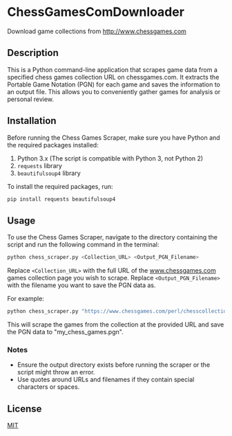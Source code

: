 # ChessGamesComDownloader
Download game collections from http://www.chessgames.com

## Description

This is a Python command-line application that scrapes game data from a specified chess games collection URL on chessgames.com. It extracts the Portable Game Notation (PGN) for each game and saves the information to an output file. This allows you to conveniently gather games for analysis or personal review.

## Installation

Before running the Chess Games Scraper, make sure you have Python and the required packages installed:

1. Python 3.x (The script is compatible with Python 3, not Python 2)
2. `requests` library
3. `beautifulsoup4` library

To install the required packages, run:

```bash
pip install requests beautifulsoup4
```

## Usage

To use the Chess Games Scraper, navigate to the directory containing the script and run the following command in the terminal:

```bash
python chess_scraper.py <Collection_URL> <Output_PGN_Filename>
```

Replace `<Collection_URL>` with the full URL of the www.chessgames.com games collection page you wish to scrape. Replace `<Output_PGN_Filename>` with the filename you want to save the PGN data as.

For example:

```bash
python chess_scraper.py "https://www.chessgames.com/perl/chesscollection?cid=1049411" "my_chess_games.pgn"
```

This will scrape the games from the collection at the provided URL and save the PGN data to "my_chess_games.pgn".

### Notes

- Ensure the output directory exists before running the scraper or the script might throw an error.
- Use quotes around URLs and filenames if they contain special characters or spaces.

## License

[MIT](https://choosealicense.com/licenses/mit/)